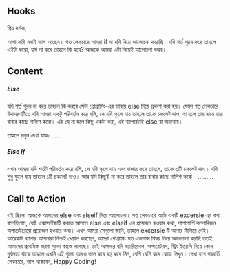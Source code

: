 ## Hooks
প্রিয় দর্শক,

আশা করি সবাই ভাল আছেন। গত লেকচারে আমরা if বা যদি নিয়ে আলোচনা করেছি। যদি শর্ত পুরন করে তাহলে এইটা করো, যদি না করে তাহলে কি হবে? আজকে আমরা এটা নিয়েই আলোচনা করব।

## Content

##### Else
যদি শর্ত পুরন না করে তাহলে কি করবে সেটা প্রোগ্রামিং-এর ভাষায় else দিয়ে প্রকাশ করা হয়। যেমন গত লেকচারে উদাহরণটিতে যদি আমরা একটু পরিবর্তন করে বলি, সে যদি স্কুলে যায় তাহলে তাকে চকলেট দাও, না হলে তার নামে তার বাবার কাছে নালিশ করো। এই যে না হলে কিছু একটা করা, এই ব্যাপারটাই else বা অন্যথায়।

তাহলে চলুন দেখা যাকঃ
......

##### Else if
এখন আমরা যদি শর্তট পরিবর্তন করে বলি, সে যদি স্কুলে যায় এবং বাজার করে তাহলে, তাকে ৩টি চকলেট দাও। যদি শুধু স্কুলে যায় তাহলে ১টি চকলেট দাও। আর যদি কিছুই না করে তাহলে তার বাবার কাছে নালিশ করো।
.........

## Call to Action
এই ছিলো আজকে আমাদের else এবং elseif নিয়ে আলোচনা। গত লেকচারে আমি একটি excersie এর কথা বলেছিলাম, যেই এক্সাসাইজটি করতে আসলে else এবং elseif এর প্রয়োজন হওয়ার কথা, পাশাপাশি কম্পারিজন অপারেটরেরো প্রয়োজন হওয়ার কথা। এখন আমরা সেগুলো জানি, তাহলে excersie টি আবার মিলিয়ে নেই। আরেকটা ব্যাপার আপনারা নিশ্চই খেয়াল করছেন, আমরা পোগ্রামিং যত এডভান্স বিষয় নিয়ে আলোচনা করছি ততই আমাদের প্রাথমিক ধারণা গুলো কাজে লাগছে। তাই আপনার যদি ভ্যারিয়েবল, অপারেটরস, স্ট্রিং ইত্যাদি নিয়ে কোন দুর্বলতা থাকে তাহলে এখনি এই গুলো আরও ভাল করে রপ্ত করে নিন, বেশি বেশি করে কোড লিখুন। দেখা হবে পরবর্তি লেকচারে, ভাল থাকবেন, Happy Coding!
